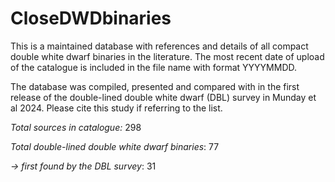 # CloseDWDbinaries
This is a maintained database with references and details of all compact double white dwarf binaries in the literature. The most recent date of upload of the catalogue is included in the file name with format YYYYMMDD.

The database was compiled, presented and compared with in the first release of the double-lined double white dwarf (DBL) survey in Munday et al 2024. Please cite this study if referring to the list.

_Total sources in catalogue:_    298

_Total double-lined double white dwarf binaries_:   77

_-> first found by the DBL survey_:   31
